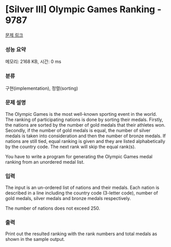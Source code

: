 # [Silver III] Olympic Games Ranking - 9787 

[문제 링크](https://www.acmicpc.net/problem/9787) 

### 성능 요약

메모리: 2168 KB, 시간: 0 ms

### 분류

구현(implementation), 정렬(sorting)

### 문제 설명

<p>The Olympic Games is the most well-known sporting event in the world. The ranking of participating nations is done by sorting their medals. Firstly, the nations are sorted by the number of gold medals that their athletes won. Secondly, if the number of gold medals is equal, the number of silver medals is taken into consideration and then the number of bronze medals. If nations are still tied, equal ranking is given and they are listed alphabetically by the country code. The next rank will skip the equal rank(s).</p>

<p>You have to write a program for generating the Olympic Games medal ranking from an unordered medal list.</p>

### 입력 

 <p>The input is an un-ordered list of nations and their medals. Each nation is described in a line including the country code (3-letter code), number of gold medals, silver medals and bronze medals respectively.</p>

<p>The number of nations does not exceed 250.</p>

### 출력 

 <p>Print out the resulted ranking with the rank numbers and total medals as shown in the sample output.</p>

